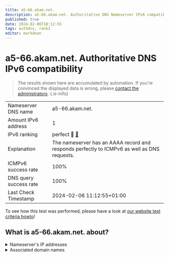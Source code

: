 ```yaml
---
title: a5-66.akam.net.
description: a5-66.akam.net. Authoritative DNS Nameserver IPv6 compatibility
published: true
date: 2024-02-06T10:12:55
tags: authdns, rank1
editor: markdown
---
```


# a5-66.akam.net. Authoritative DNS IPv6 compatibility

> The results shown here are accumulated by automation. If you're convinced the displayed data is wrong, please [contact the administrators](/howto/chat). 
{.is-info}




|   |   |
| - | - |
| Nameserver DNS name | a5-66.akam.net.
| Amount IPv6 address | 1
| IPv6 ranking | perfect :1st_place_medal: [🔗](/howto/ranking) |
| Explanation | The nameserver has an AAAA record and responds perfectly to ICMPv6 as well as DNS requests. |
| ICMPv6 success rate | 100%|
| DNS query success rate | 100% |
| Last Check Timestamp | 2024-02-06 11:12:55+01:00 |

To see how this test was performed, please have a look at [our website test criteria howto](/howto/testcriteria/authdns)!


## What is a5-66.akam.net. about?




<details>
<summary>Nameserver's IP addresses</summary>

2600:1480:b000::42

</details>



<details>
<summary>Associated domain names</summary>

www.credit-agricole.fr

www.mufg.jp

</details>
